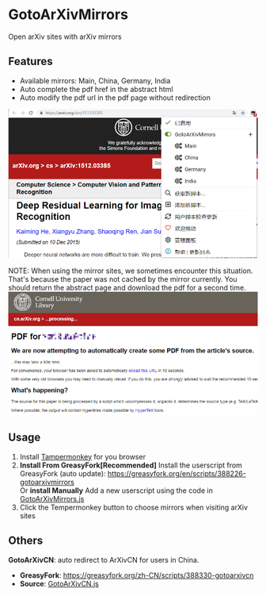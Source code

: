 # GotoArXivMirrors
Open arXiv sites with arXiv mirrors

## Features
- Available mirrors: Main, China, Germany, India
- Auto complete the pdf href in the abstract html
- Auto modify the pdf url in the pdf page without redirection
  
![usage](./img/usage.png)

NOTE: When using the mirror sites, we sometimes encounter this situation.
That's because the paper was not cached by the mirror currently.
You should return the abstract page and download the pdf for a second time. 
![404](./img/404.png)

## Usage
1. Install [Tampermonkey](https://www.tampermonkey.net/) for you browser
2. **Install From GreasyFork[Recommended]** Install the userscript from GreasyFork (auto update): https://greasyfork.org/en/scripts/388226-gotoarxivmirrors  
Or **install Manually** Add a new userscript using the code in [GotoArXivMirrors.js](./GotoArXivMirrors.js)
3. Click the Tempermonkey button to choose mirrors when visiting arXiv sites

## Others
**GotoArXivCN**: auto redirect to ArXivCN for users in China.  
- **GreasyFork**: https://greasyfork.org/zh-CN/scripts/388330-gotoarxivcn  
- **Source**: [GotoArXivCN.js](./GotoArXivCN.js)